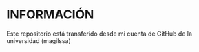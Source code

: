 # INFORMACIÓN
Este repositorio está transferido desde mi cuenta de GitHub de la universidad (magilssa)
